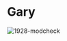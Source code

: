 # Gary
![1928-modcheck](https://user-images.githubusercontent.com/58791140/126178651-f0e2bd07-92df-4158-a731-8c0ee4ba9406.gif)
